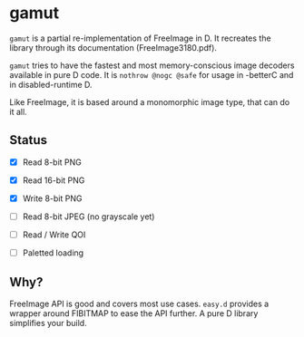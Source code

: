 # gamut

`gamut` is a partial re-implementation of FreeImage in D.
It recreates the library through its documentation (FreeImage3180.pdf).

`gamut` tries to have the fastest and most memory-conscious image decoders available in pure D code.
It is `nothrow @nogc @safe` for usage in -betterC and in disabled-runtime D.

Like FreeImage, it is based around a monomorphic image type, that can do it all.

## Status

- [x] Read 8-bit PNG 
- [x] Read 16-bit PNG
- [x] Write 8-bit PNG
- [ ] Read 8-bit JPEG (no grayscale yet)
- [ ] Read / Write QOI
- [ ] Paletted loading


## Why?

FreeImage API is good and covers most use cases.
`easy.d` provides a wrapper around FIBITMAP to ease the API further.
A pure D library simplifies your build.
